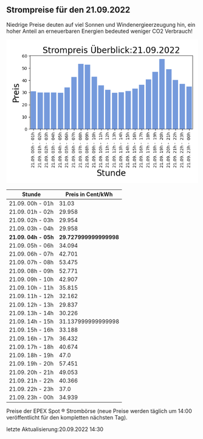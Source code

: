 
## Strompreise für den 21.09.2022

Niedrige Preise deuten auf viel Sonnen und Windenergieerzeugung hin, ein hoher Anteil an erneuerbaren Energien bedeuted weniger CO2 Verbrauch!

![Strompreis übersicht](imgs/strompreis_uebersicht.png)

| Stunde | Preis in Cent/kWh |
|---|---|
| 21.09. 00h -  01h | 31.03 | 
| 21.09. 01h -  02h | 29.958 | 
| 21.09. 02h -  03h | 29.954 | 
| 21.09. 03h -  04h | 29.958 | 
| **21.09. 04h -  05h** | **29.727999999999998** | 
| 21.09. 05h -  06h | 34.094 | 
| 21.09. 06h -  07h | 42.701 | 
| 21.09. 07h -  08h | 53.475 | 
| 21.09. 08h -  09h | 52.771 | 
| 21.09. 09h -  10h | 42.907 | 
| 21.09. 10h -  11h | 35.815 | 
| 21.09. 11h -  12h | 32.162 | 
| 21.09. 12h -  13h | 29.837 | 
| 21.09. 13h -  14h | 30.226 | 
| 21.09. 14h -  15h | 31.137999999999998 | 
| 21.09. 15h -  16h | 33.188 | 
| 21.09. 16h -  17h | 36.432 | 
| 21.09. 17h -  18h | 40.674 | 
| 21.09. 18h -  19h | 47.0 | 
| 21.09. 19h -  20h | 57.451 | 
| 21.09. 20h -  21h | 49.053 | 
| 21.09. 21h -  22h | 40.366 | 
| 21.09. 22h -  23h | 37.0 | 
| 21.09. 23h -  00h | 34.939 | 

Preise der EPEX Spot ® Strombörse (neue Preise werden täglich um 14:00 veröffentlicht für den kompletten nächsten Tag).

letzte Aktualisierung:20.09.2022 14:30